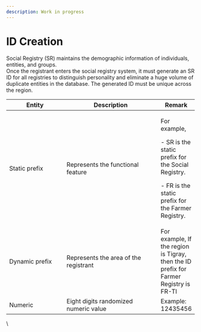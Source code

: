 ```yaml
---
description: Work in progress
---
```


# ID Creation

Social Registry (SR) maintains the demographic information of individuals, entities, and groups.\
Once the registrant enters the social registry system, it must generate an SR ID for all registries to distinguish personality and eliminate a huge volume of duplicate entities in the database.  The generated ID must be unique across the region.&#x20;

<table><thead><tr><th width="169">Entity</th><th width="300">Description</th><th>Remark</th></tr></thead><tbody><tr><td>Static prefix</td><td>Represents the functional feature</td><td><p> For example, </p><p>- SR is the static prefix for the Social Registry. </p><p>- FR is the static prefix for the Farmer Registry.</p></td></tr><tr><td>Dynamic prefix</td><td>Represents the area of the registrant</td><td>For example, If the region is  Tigray, then the ID prefix for Farmer Registry is FR-TI</td></tr><tr><td>Numeric</td><td>Eight digits randomized numeric value</td><td>Example: 12435456</td></tr></tbody></table>

\
